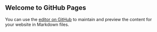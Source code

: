 ## Welcome to GitHub Pages

You can use the [editor on GitHub](https://github.com/airihimee/Geng-Laper/edit/main/README.md) to maintain and preview the content for your website in Markdown files.

